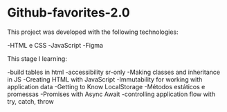 # Github-favorites-2.0
This project was developed with the following technologies:

-HTML e CSS
-JavaScript
-Figma

This stage I learning:

-build tables in html
-accessibility sr-only
-Making classes and inheritance in JS
-Creating HTML with JavaScript
-Immutability for working with application data
-Getting to Know LocalStorage
-Métodos estáticos e promessas
-Promises with Async Await
-controlling application flow with try, catch, throw
